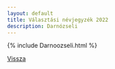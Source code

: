 ```yaml
---
layout: default
title: Választási névjegyzék 2022
description: Darnózseli
---
```


{% include Darnoozseli.html %}

[Vissza](./)
